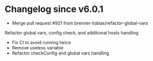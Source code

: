 # Changelog since v6.0.1
- Merge pull request #921 from brenner-tobias/refactor-global-vars

Refactor global vars, config check, and additional hosts handling 
- Fix CI to avoid running twice 
- Remove useless variable 
- Refactor checkConfig and global vars handling 
